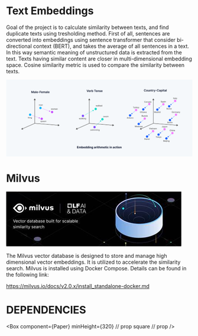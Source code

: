 # Text Embeddings
Goal of the project is to calculate similarity between texts, and find duplicate texts using tresholding method. First of all, sentences are converted into embeddings using sentence transformer that consider bi-directional context (BERT), and takes the average of all sentences in a text. In this way semantic meaning of unstructured data is extracted from the text. Texts having similar content are closer in multi-dimensional embedding space. Cosine similarity metric is used to compare the similarity between texts.

  ![](images/embedding.png?raw=true "Text Embeddings")

# Milvus

![](images/milvus.png?raw=true "Vector Database")

The Milvus vector database is designed to store and manage high dimensional vector embeddings. It is utilized to accelerate the similarity search. Milvus is installed using Docker Compose. Details can be found in the following link: 

https://milvus.io/docs/v2.0.x/install_standalone-docker.md


# DEPENDENCIES 

<Box 
  component={Paper} 
  minHeight={320} // <Box /> prop
  square // <Paper /> prop
/>
